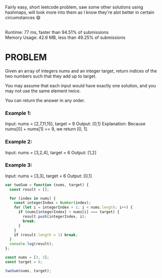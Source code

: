 Fairly easy, short leetcode problem, saw some other solutions using hashmaps, will look more into them as I know they're alot better in certain circumstances :smile:

<br /> Runtime: 77 ms, faster than 94.51% of submissions <br />
Memory Usage: 42.6 MB, less than 49.25% of submissions <br />

# PROBLEM

Given an array of integers nums and an integer target, return indices of the two numbers such that they add up to target.

You may assume that each input would have exactly one solution, and you may not use the same element twice.

You can return the answer in any order.

### Example 1:

Input: nums = [2,7,11,15], target = 9
Output: [0,1]
Explanation: Because nums[0] + nums[1] == 9, we return [0, 1].

### Example 2:

Input: nums = [3,2,4], target = 6
Output: [1,2]

### Example 3:

Input: nums = [3,3], target = 6
Output: [0,1]

```javascript
var twoSum = function (nums, target) {
  const result = [];

  for (index in nums) {
    const integerIndex = Number(index);
    for (let i = integerIndex + 1; i < nums.length; i++) {
      if (nums[integerIndex] + nums[i] === target) {
        result.push(integerIndex, i);
        break;
      }
    }
    if (result.length > 1) break;
  }
  console.log(result);
};

const nums = [3, 3];
const target = 6;

twoSum(nums, target);
```
